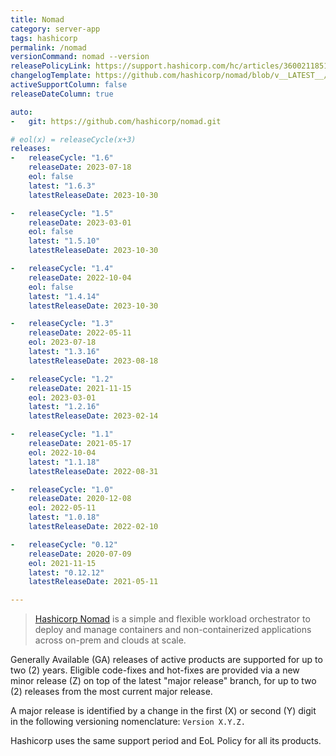 ```yaml
---
title: Nomad
category: server-app
tags: hashicorp
permalink: /nomad
versionCommand: nomad --version
releasePolicyLink: https://support.hashicorp.com/hc/articles/360021185113
changelogTemplate: https://github.com/hashicorp/nomad/blob/v__LATEST__/CHANGELOG.md
activeSupportColumn: false
releaseDateColumn: true

auto:
-   git: https://github.com/hashicorp/nomad.git

# eol(x) = releaseCycle(x+3)
releases:
-   releaseCycle: "1.6"
    releaseDate: 2023-07-18
    eol: false
    latest: "1.6.3"
    latestReleaseDate: 2023-10-30

-   releaseCycle: "1.5"
    releaseDate: 2023-03-01
    eol: false
    latest: "1.5.10"
    latestReleaseDate: 2023-10-30

-   releaseCycle: "1.4"
    releaseDate: 2022-10-04
    eol: false
    latest: "1.4.14"
    latestReleaseDate: 2023-10-30

-   releaseCycle: "1.3"
    releaseDate: 2022-05-11
    eol: 2023-07-18
    latest: "1.3.16"
    latestReleaseDate: 2023-08-18

-   releaseCycle: "1.2"
    releaseDate: 2021-11-15
    eol: 2023-03-01
    latest: "1.2.16"
    latestReleaseDate: 2023-02-14

-   releaseCycle: "1.1"
    releaseDate: 2021-05-17
    eol: 2022-10-04
    latest: "1.1.18"
    latestReleaseDate: 2022-08-31

-   releaseCycle: "1.0"
    releaseDate: 2020-12-08
    eol: 2022-05-11
    latest: "1.0.18"
    latestReleaseDate: 2022-02-10

-   releaseCycle: "0.12"
    releaseDate: 2020-07-09
    eol: 2021-11-15
    latest: "0.12.12"
    latestReleaseDate: 2021-05-11

---
```


> [Hashicorp Nomad](https://www.nomadproject.io/) is a simple and flexible workload orchestrator to
> deploy and manage containers and non-containerized applications across on-prem and clouds at scale.

Generally Available (GA) releases of active products are supported for up to two (2) years. Eligible
code-fixes and hot-fixes are provided via a new minor release (Z) on top of the latest "major
release" branch, for up to two (2) releases from the most current major release.

A major release is identified by a change in the first (X) or second (Y) digit in the following
versioning nomenclature: `Version X.Y.Z.`

Hashicorp uses the same support period and EoL Policy for all its products.
